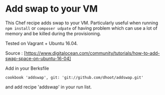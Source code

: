 # Add swap to your VM

This Chef recipe adds swap to your VM. Particularly useful when running `npm install` or `composer udpate` of having problem which can use a lot of memory and be killed during the provisioning.

Tested on Vagrant + Ubuntu 16.04.

Source : [https://www.digitalocean.com/community/tutorials/how-to-add-swap-space-on-ubuntu-16-04]

Add in your Berksfile

    cookbook 'addswap', git: 'git://github.com/dhoot/addswap.git'

and add recipe 'addswap' in your run list.
